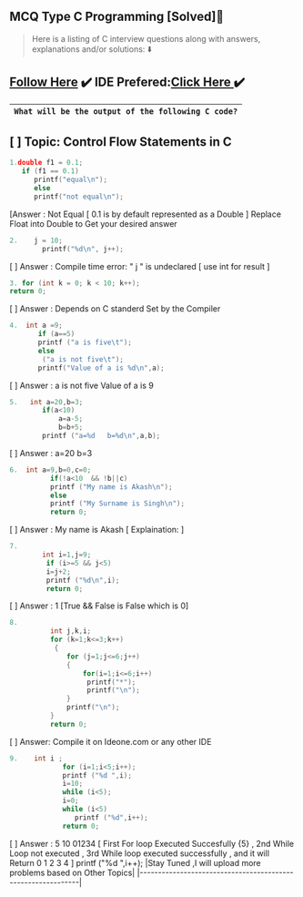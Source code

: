 ## MCQ Type C Programming [Solved]:name_badge:
> Here is a listing of C interview questions along with answers, explanations and/or solutions: :arrow_down:
## [Follow Here](https://github.com/0xSingh/) :heavy_check_mark: IDE Prefered:[Click Here ](https://ideone.com/)  :heavy_check_mark:
 
|                                `What will be the output of the following C code?`                                |
|--------------------------------------------------------------------------------------------------------------------|

##  [ ] Topic: Control Flow Statements in C
```C
1.double f1 = 0.1;
   if (f1 == 0.1)
      printf("equal\n");                       
      else                                                 
      printf("not equal\n");        
```
[Answer : Not Equal [ 0.1 is by default represented as a Double ] Replace Float into Double to Get your desired answer
```c
2.    j = 10;
        printf("%d\n", j++);                   
```
[ ] Answer : Compile time error: " j " is undeclared [ use int for result ]
```c
3. for (int k = 0; k < 10; k++);
return 0;              
```
[ ] Answer : Depends on C standerd Set by the Compiler
```c
4.  int a =9;
       if (a==5)
       printf ("a is five\t");               
       else
        ("a is not five\t");
       printf("Value of a is %d\n",a);
```
[ ] Answer : a is not five     Value of a is 9
```c
5.   int a=20,b=3;
        if(a<10)
            a=a-5;                            
            b=b+5;
        printf ("a=%d   b=%d\n",a,b);
 ```
 [ ] Answer : a=20    b=3
```c
6.  int a=9,b=0,c=0;
          if(!a<10  && !b||c)
          printf ("My name is Akash\n");        
          else
          printf ("My Surname is Singh\n");
          return 0; 
```
[ ] Answer : My name is Akash [ Explaination: ]
```c
7.
        int i=1,j=9;
         if (i>=5 && j<5)                      
         i=j+2;
         printf ("%d\n",i);
         return 0; 
 ```
[ ] Answer : 1 [True && False is False which is 0]
 ```c
8.
           int j,k,i;                           
           for (k=1;k<=3;k++)                   
            {
               for (j=1;j<=6;j++)                
               {
                   for(i=1;i<=6;i++)
                    printf("*");
                    printf("\n");
               }
               printf("\n");
           }
           return 0; 
```
[ ] Answer: Compile it on Ideone.com or any other IDE
```c
9.    int i ;
             for (i=1;i<5;i++);
             printf ("%d ",i);
             i=10;                          
             while (i<5);                                             
             i=0;
             while (i<5)
                printf ("%d",i++);
             return 0; 
 ```  
[ ] Answer : 5 10 01234 [ First For loop Executed Succesfully {5} , 2nd While Loop not executed , 3rd While   loop executed successfully , and it will Return 0 1 2 3 4 ]
             printf ("%d ",i++);
|Stay Tuned ,I will upload more problems based on Other Topics|
|-------------------------------------------------------------|
